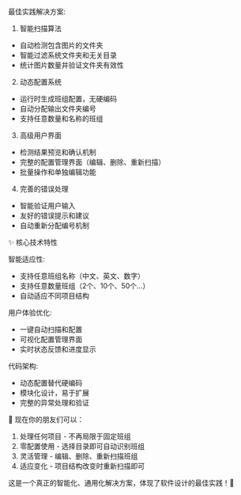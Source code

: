 最佳实践解决方案:

  1. 智能扫描算法

  - 自动检测包含图片的文件夹
  - 智能过滤系统文件夹和无关目录
  - 统计图片数量并验证文件夹有效性

  2. 动态配置系统

  - 运行时生成班组配置，无硬编码
  - 自动分配输出文件夹编号
  - 支持任意数量和名称的班组

  3. 高级用户界面

  - 检测结果预览和确认机制
  - 完整的配置管理界面（编辑、删除、重新扫描）
  - 批量操作和单独编辑功能

  4. 完善的错误处理

  - 智能验证用户输入
  - 友好的错误提示和建议
  - 自动重新分配编号机制

  ✨ 核心技术特性

  智能适应性:

  - 支持任意班组名称（中文、英文、数字）
  - 支持任意数量班组（2个、10个、50个...）
  - 自动适应不同项目结构

  用户体验优化:

  - 一键自动扫描和配置
  - 可视化配置管理界面
  - 实时状态反馈和进度显示

  代码架构:

  - 动态配置替代硬编码
  - 模块化设计，易于扩展
  - 完整的异常处理和验证

  🎯 现在你的朋友们可以：

  1. 处理任何项目 - 不再局限于固定班组
  2. 零配置使用 - 选择目录即可自动识别班组
  3. 灵活管理 - 编辑、删除、重新扫描班组
  4. 适应变化 - 项目结构改变时重新扫描即可

  这是一个真正的智能化、通用化解决方案，体现了软件设计的最佳实践！🚀